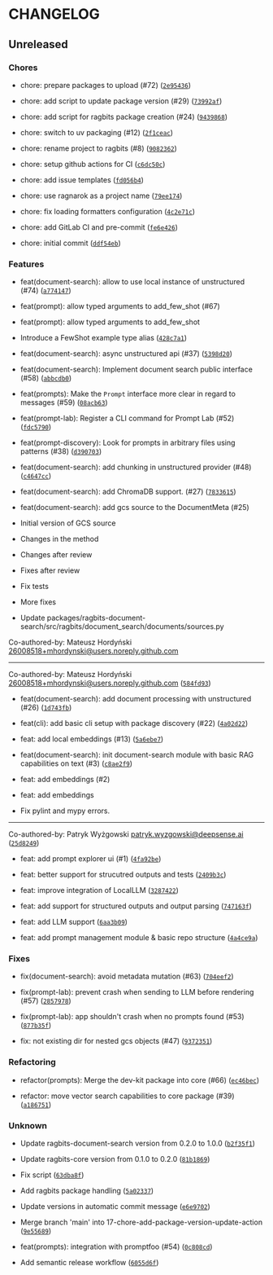 # CHANGELOG


## Unreleased

### Chores

* chore: prepare packages to upload (#72) ([`2e95436`](https://github.com/akotyla/ragbits/commit/2e95436954644318adc968172fca1a1b95ea8a72))

* chore: add script to update package version (#29) ([`73992af`](https://github.com/akotyla/ragbits/commit/73992af5a79335a8cf8ecaf890f115bd44af3e9e))

* chore: add script for ragbits package creation (#24) ([`9439868`](https://github.com/akotyla/ragbits/commit/9439868c778788bdcef636133d7b343fb8da35a3))

* chore: switch to uv packaging (#12) ([`2f1ceac`](https://github.com/akotyla/ragbits/commit/2f1ceac23dbda84e39c6150c5faf8895b0c245c1))

* chore: rename project to ragbits (#8) ([`9082362`](https://github.com/akotyla/ragbits/commit/9082362f3cfbf8bbb33e3b610a92b6095cb63343))

* chore: setup github actions for CI ([`c6dc50c`](https://github.com/akotyla/ragbits/commit/c6dc50c9dd496a5e4fe8035ef8365891b41d4e76))

* chore: add issue templates ([`fd056b4`](https://github.com/akotyla/ragbits/commit/fd056b46829a71d32fd120e9846cb268c0df16bc))

* chore: use ragnarok as a project name ([`79ee174`](https://github.com/akotyla/ragbits/commit/79ee174329683770036b30d046fe05212513f60b))

* chore: fix loading formatters configuration ([`4c2e71c`](https://github.com/akotyla/ragbits/commit/4c2e71cbe732a789eda32d1dd282e954688df19c))

* chore: add GitLab CI and pre-commit ([`fe6e426`](https://github.com/akotyla/ragbits/commit/fe6e4269648e5782579f44ebc3f1d21c7b8e5ef2))

* chore: initial commit ([`ddf54eb`](https://github.com/akotyla/ragbits/commit/ddf54ebe29cb2d1fa2a851471831c27b6dc54047))

### Features

* feat(document-search): allow to use local instance of unstructured (#74) ([`a774147`](https://github.com/akotyla/ragbits/commit/a774147b03bde937a994200f2db3af11ede9e8fa))

* feat(prompt): allow typed arguments to add_few_shot (#67)

* feat(prompt): allow typed arguments to add_few_shot

* Introduce a FewShot example type alias ([`428c7a1`](https://github.com/akotyla/ragbits/commit/428c7a1c240c0c217ea1e226ec4594298a5be0ab))

* feat(document-search): async unstructured api (#37) ([`5398d20`](https://github.com/akotyla/ragbits/commit/5398d20676d15652d18b394321a440a3648d3524))

* feat(document-search): Implement document search public interface (#58) ([`abbcdb0`](https://github.com/akotyla/ragbits/commit/abbcdb0e094ef316c18104045f8341fbb56390f9))

* feat(prompts): Make the `Prompt` interface more clear in regard to messages (#59) ([`08acb63`](https://github.com/akotyla/ragbits/commit/08acb63884a70cd7d23eb00ba6fb789dfe84f0b3))

* feat(prompt-lab): Register a CLI command for Prompt Lab (#52) ([`fdc5790`](https://github.com/akotyla/ragbits/commit/fdc5790ac106d37fa8b6e792c2949b2d5bb82aed))

* feat(prompt-discovery): Look for prompts in arbitrary files using patterns (#38) ([`d390703`](https://github.com/akotyla/ragbits/commit/d390703c7301c7b12a84e52878ba2009f56b1514))

* feat(document-search): add chunking in unstructured provider (#48) ([`c4647cc`](https://github.com/akotyla/ragbits/commit/c4647cca7125268063cb3e3cda3d255ce92cd815))

* feat(document-search): add ChromaDB support. (#27) ([`7833615`](https://github.com/akotyla/ragbits/commit/78336153c21e1b99c37fce50e96e428d6d446186))

* feat(document-search): add gcs source to the DocumentMeta (#25)

* Initial version of GCS source

* Changes in the  method

* Changes after review

* Fixes after review

* Fix tests

* More fixes

* Update packages/ragbits-document-search/src/ragbits/document_search/documents/sources.py

Co-authored-by: Mateusz Hordyński <26008518+mhordynski@users.noreply.github.com>

---------

Co-authored-by: Mateusz Hordyński <26008518+mhordynski@users.noreply.github.com> ([`584fd93`](https://github.com/akotyla/ragbits/commit/584fd939963c9450b78c3d3e9fe33df0ada8c3e3))

* feat(document-search): add document processing with unstructured (#26) ([`1d743fb`](https://github.com/akotyla/ragbits/commit/1d743fbc262a8b593d959b4bf6c4484c4d88ad76))

* feat(cli): add basic cli setup with package discovery (#22) ([`4a02d22`](https://github.com/akotyla/ragbits/commit/4a02d22211d05e4ee66978c426e00fc9d9490be7))

* feat: add local embeddings (#13) ([`5a6ebe7`](https://github.com/akotyla/ragbits/commit/5a6ebe7db5dbfddee44b601d6fa6fc438430c577))

* feat(document-search): init document-search module with basic RAG capabilities on text (#3) ([`c8ae2f9`](https://github.com/akotyla/ragbits/commit/c8ae2f98047e15e7ee131997c535312f824e55f0))

* feat: add embeddings (#2)

* feat: add embeddings
* Fix pylint and mypy errors.

---------

Co-authored-by: Patryk Wyżgowski <patryk.wyzgowski@deepsense.ai> ([`25d8249`](https://github.com/akotyla/ragbits/commit/25d82491f5c6606b9bc563045f56aaa053072395))

* feat: add prompt explorer ui (#1) ([`4fa92be`](https://github.com/akotyla/ragbits/commit/4fa92be392715b557ff5cc204d7985e7e43e2959))

* feat: better support for strucutred outputs and tests ([`2409b3c`](https://github.com/akotyla/ragbits/commit/2409b3c5c5341537d59c9b8eb20fbc2067e6b909))

* feat: improve integration of LocalLLM ([`3287422`](https://github.com/akotyla/ragbits/commit/32874222c6e30131a74d4f4a62f0cf918760af69))

* feat: add support for structured outputs and output parsing ([`747163f`](https://github.com/akotyla/ragbits/commit/747163fd538baef37b911bca5393f1b57fbc498c))

* feat: add LLM support ([`6aa3b09`](https://github.com/akotyla/ragbits/commit/6aa3b094350dec98cf184f9386b4823f2ce681e7))

* feat: add prompt management module & basic repo structure ([`4a4ce9a`](https://github.com/akotyla/ragbits/commit/4a4ce9a534f899659f5890a9d3b9296a2370f5a3))

### Fixes

* fix(document-search): avoid metadata mutation (#63) ([`704eef2`](https://github.com/akotyla/ragbits/commit/704eef2445895092f3f1ef05a0b00c24c0325780))

* fix(prompt-lab): prevent crash when sending to LLM before rendering (#57) ([`2857978`](https://github.com/akotyla/ragbits/commit/2857978dff681cd583a782a13002aafe0dca4f85))

* fix(prompt-lab): app shouldn't crash when no prompts found (#53) ([`877b35f`](https://github.com/akotyla/ragbits/commit/877b35f7ce415c4467dbd1c5c7ca2b6d568a3b76))

* fix: not existing dir for nested gcs objects (#47) ([`9372351`](https://github.com/akotyla/ragbits/commit/937235149fee1acdf0003d58fedf096a4906db24))

### Refactoring

* refactor(prompts): Merge the dev-kit package into core (#66) ([`ec46bec`](https://github.com/akotyla/ragbits/commit/ec46bec43a8e658f218425068dc1406ea7933572))

* refactor: move vector search capabilities to core package (#39) ([`a186751`](https://github.com/akotyla/ragbits/commit/a1867514b4975aebc8b8c1f3e4cf55eb0c643792))

### Unknown

* Update ragbits-document-search version from 0.2.0 to 1.0.0 ([`b2f35f1`](https://github.com/akotyla/ragbits/commit/b2f35f114f47848594967dcc76da27e0d3e6749d))

* Update ragbits-core version from 0.1.0 to 0.2.0 ([`81b1869`](https://github.com/akotyla/ragbits/commit/81b1869fa7bb9d541d7bc32ea1b970abf8f63cb7))

* Fix script ([`63dba8f`](https://github.com/akotyla/ragbits/commit/63dba8f91f34b6707f3b18b1c3bccfade56cdd12))

* Add ragbits package handling ([`5a02337`](https://github.com/akotyla/ragbits/commit/5a02337ca3e3a558e35c8cd211e6011cac5cdafb))

* Update versions in automatic commit message ([`e6e9702`](https://github.com/akotyla/ragbits/commit/e6e9702cc4a8e1717affcefebcf57c2ae630bde3))

* Merge branch 'main' into 17-chore-add-package-version-update-action ([`9e55689`](https://github.com/akotyla/ragbits/commit/9e55689b05e6f00fb7d420616caf4f701e700c50))

*  feat(prompts): integration with promptfoo (#54) ([`0c808cd`](https://github.com/akotyla/ragbits/commit/0c808cd21683783ca3f4cafb85c4a1675de3f495))

* Add semantic release workflow ([`6055d6f`](https://github.com/akotyla/ragbits/commit/6055d6f4073ac772996199f870ba7b51b6da9163))
